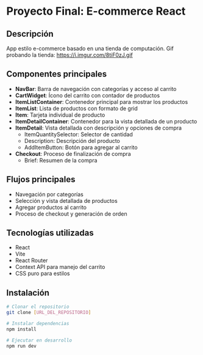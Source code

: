 # Proyecto Final: E-commerce React

## Descripción
App estilo e-commerce basado en una tienda de computación.
Gif probando la tienda: https://i.imgur.com/8tiF0zJ.gif

## Componentes principales
- **NavBar**: Barra de navegación con categorías y acceso al carrito
- **CartWidget**: Ícono del carrito con contador de productos
- **ItemListContainer**: Contenedor principal para mostrar los productos
- **ItemList**: Lista de productos con formato de grid
- **Item**: Tarjeta individual de producto
- **ItemDetailContainer**: Contenedor para la vista detallada de un producto
- **ItemDetail**: Vista detallada con descripción y opciones de compra
  - ItemQuantitySelector: Selector de cantidad
  - Description: Descripción del producto
  - AddItemButton: Botón para agregar al carrito
- **Checkout**: Proceso de finalización de compra
  - Brief: Resumen de la compra

## Flujos principales
- Navegación por categorías
- Selección y vista detallada de productos
- Agregar productos al carrito
- Proceso de checkout y generación de orden

## Tecnologías utilizadas
- React
- Vite
- React Router
- Context API para manejo del carrito
- CSS puro para estilos

## Instalación
```bash
# Clonar el repositorio
git clone [URL_DEL_REPOSITORIO]

# Instalar dependencias
npm install

# Ejecutar en desarrollo
npm run dev
